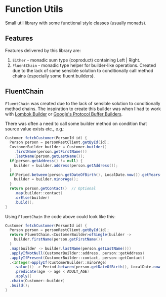 # Function Utils
Small util library with some functional style classes (usually monads).

## Features
Features delivered by this library are:
1. `Either` - monadic sum type (coproduct) containing Left | Right. 
1. `FluentChain` - monadic type helper for builder-like operations. Created due to the lack of some
sensible solution to conditionally call method chains (especially some fluent builders).


## FluentChain
`FluentChain` was created due to the lack of sensible solution to conditionally method chains.
The inspiration to create this builder was when I had to work with [Lombok Builder][1] 
or [Google's Protocol Buffer Builders][2].

There was often a need to call some builder method on condition that source value exists etc., e.g.:
```java
Customer fetchCustomer(PersonId id) {
  Person person = personRestClient.getById(id);
  CustomerBuilder builder = Customer.builder()
    .firstName(person.getFirstName())
    .lastName(person.getLastName());
  if(person.getAddress() != null) {
    builder = builder.address(person.getAddress());
  }
  if(Period.between(person.getDateOfBirth(), LocalDate.now()).getYears() < ADULT_AGE) {
    builder = builder.minorAge();
  }
  return person.getContact()  // Optional
    .map(builder::contact)
    .orElse(builder)
    .build();
}
```

Using `FluentChain` the code above could look like this:
```java
Customer fetchCustomer(PersonId id) {
  Person person = personRestClient.getById(id);
  return FluentChain.<CustomerBuilder>ofSingle(builder -> 
    builder.firstName(person.getFirstName())
  )
  .map(builder -> builder.lastName(person.getLastName()))
  .applyIfNotNull(CustomerBuilder::address, person::getAddress)
  .applyIfPresent(CustomerBuilder::contact, person::getContact)
  .<Integer>applyIf(CustomerBuilder::minorAge)
    .value(() -> Period.between(person.getDateOfBirth(), LocalDate.now()).getYears())
    .predicate(age -> age < ADULT_AGE)
    .apply()
  .chain(Customer::builder)
  .build();
}
```

[1]: https://projectlombok.org/features/Builder
[2]: https://developers.google.com/protocol-buffers/docs/javatutorial#builders